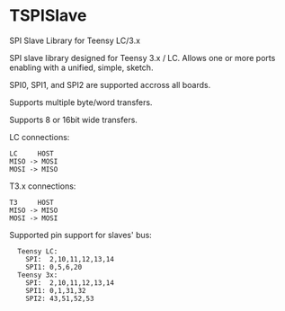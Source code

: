 # TSPISlave
SPI Slave Library for Teensy LC/3.x


  SPI slave library designed for Teensy 3.x / LC. Allows one or more ports enabling with a unified, simple, sketch.
 
  SPI0, SPI1, and SPI2 are supported accross all boards.
 
  Supports multiple byte/word transfers.
 
  Supports 8 or 16bit wide transfers.
 
  
  LC connections:
   
    LC     HOST
    MISO -> MOSI
    MOSI -> MISO
  
  T3.x connections:
  
    T3     HOST
    MISO -> MISO
    MOSI -> MOSI
  
  
  Supported pin support for slaves' bus:
 
      Teensy LC:
        SPI:  2,10,11,12,13,14
        SPI1: 0,5,6,20
      Teensy 3x:
        SPI:  2,10,11,12,13,14
        SPI1: 0,1,31,32
        SPI2: 43,51,52,53

